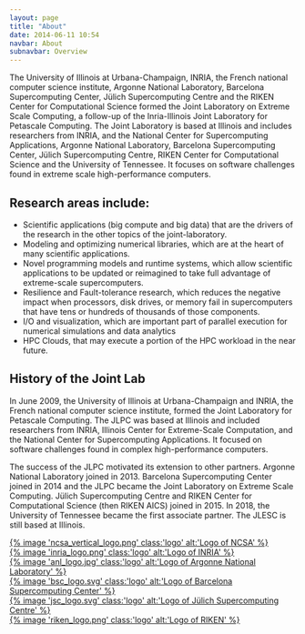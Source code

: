 ```yaml
---
layout: page
title: "About"
date: 2014-06-11 10:54
navbar: About
subnavbar: Overview
---
```


The University of Illinois at Urbana-Champaign, INRIA, the French national computer science institute, Argonne National Laboratory,
Barcelona Supercomputing Center, Jülich Supercomputing Centre and the RIKEN Center for Computational Science formed the
Joint Laboratory on Extreme Scale Computing, a follow-up of the Inria-Illinois Joint Laboratory for Petascale Computing.
The Joint Laboratory is based at Illinois and includes researchers from INRIA, and the National Center for Supercomputing Applications, Argonne National Laboratory, Barcelona Supercomputing Center, Jülich Supercomputing Centre, RIKEN Center for Computational Science and the University of Tennessee.
It focuses on software challenges found in extreme scale high-performance computers.

## Research areas include:

* Scientific applications (big compute and big data) that are the drivers of the research in the other topics of the joint-laboratory.
* Modeling and optimizing numerical libraries, which are at the heart of many scientific applications.
* Novel programming models and runtime systems, which allow scientific applications to be updated or reimagined
to take full advantage of extreme-scale supercomputers.
* Resilience and Fault-tolerance research, which reduces the negative impact when processors,
disk drives, or memory fail in supercomputers that have tens or hundreds of thousands of those components.
* I/O and visualization, which are important part of parallel execution for numerical simulations and data analytics
* HPC Clouds, that may execute a portion of the HPC workload in the near future.

## History of the Joint Lab

In June 2009, the University of Illinois at Urbana-Champaign and INRIA, the French national computer science institute,
formed the Joint Laboratory for Petascale Computing.
The JLPC was based at Illinois and included researchers from INRIA, Illinois Center for Extreme-Scale Computation, and
the National Center for Supercomputing Applications.
It focused on software challenges found in complex high-performance computers.

The success of the JLPC motivated its extension to other partners.
Argonne National Laboratory joined in 2013.
Barcelona Supercomputing Center joined in 2014 and the JLPC became the Joint Laboratory on Extreme Scale Computing.
Jülich Supercomputing Centre and RIKEN Center for Computational Science (then RIKEN AICS) joined in 2015.
In 2018, the University of Tennessee became the first associate partner.
The JLESC is still based at Illinois.

<div id="institutes" class="card-columns">
  <div class="card">
    <a href="{{ site.baseurl }}/about/partners#partner-uiuc-ncsa">
      {% image 'ncsa_vertical_logo.png' class:'logo' alt:'Logo of NCSA' %}
    </a>
  </div>

  <div class="card">
    <a href="{{ site.baseurl }}/about/partners#partner-inria">
      {% image 'inria_logo.png' class:'logo' alt:'Logo of INRIA' %}
    </a>
  </div>

  <div class="card">
    <a href="{{ site.baseurl }}/about/partners#partner-anl">
      {% image 'anl_logo.jpg' class:'logo' alt:'Logo of Argonne National Laboratory' %}
    </a>
  </div>

  <div class="card">
    <a href="{{ site.baseurl }}/about/partners#partner-bsc">
      {% image 'bsc_logo.svg' class:'logo' alt:'Logo of Barcelona Supercomputing Center' %}
    </a>
  </div>

  <div class="card">
    <a href="{{ site.baseurl }}/about/partners#partner-jsc">
      {% image 'jsc_logo.svg' class:'logo' alt:'Logo of Jülich Supercomputing Centre' %}
    </a>
  </div>

  <div class="card">
    <a href="{{ site.baseurl }}/about/partners#partner-riken">
      {% image 'riken_logo.png' class:'logo' alt:'Logo of RIKEN' %}
    </a>
  </div>
</div>
